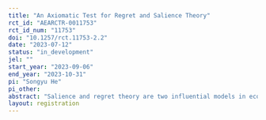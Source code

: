 ```yaml
---
title: "An Axiomatic Test for Regret and Salience Theory"
rct_id: "AEARCTR-0011753"
rct_id_num: "11753"
doi: "10.1257/rct.11753-2.2"
date: "2023-07-12"
status: "in_development"
jel: ""
start_year: "2023-09-06"
end_year: "2023-10-31"
pi: "Songyu He"
pi_other:
abstract: "Salience and regret theory are two influential models in economics that capture the impact of correlations between risky choices on individuals’ decisions. In this project, I provide axiomatizations of both theories and conduct a novel experiment to test these axioms. "
layout: registration
---
```


